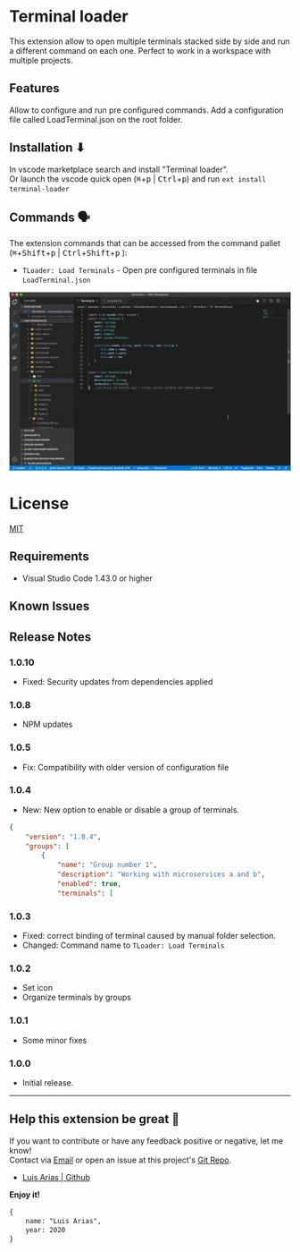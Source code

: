 # Terminal loader

This extension allow to open multiple terminals stacked side by side and run a different command on each one. Perfect to work in a workspace with multiple projects.

## Features

Allow to configure and run pre configured commands.
Add a configuration file called LoadTerminal.json on the root folder.

## Installation ⬇

In vscode marketplace search and install "Terminal loader".  
Or launch the vscode quick open (<kbd>⌘</kbd>+<kbd>p</kbd> | <kbd>Ctrl</kbd>+<kbd>p</kbd>) and run `ext install terminal-loader`

## Commands 🗣

The extension commands that can be accessed from the command pallet (<kbd>⌘</kbd>+<kbd>Shift</kbd>+<kbd>p</kbd> | <kbd>Ctrl</kbd>+<kbd>Shift</kbd>+<kbd>p</kbd> ):

- `TLoader: Load Terminals` - Open pre configured terminals in file `LoadTerminal.json`

![explorer](assets/Sample.gif)

# License

[MIT](https://github.com/ariassd/vscode-load-terminals/blob/master/LICENSE)

## Requirements

- Visual Studio Code 1.43.0 or higher

## Known Issues

## Release Notes

### 1.0.10

- Fixed: Security updates from dependencies applied

### 1.0.8

- NPM updates

### 1.0.5

- Fix: Compatibility with older version of configuration file

### 1.0.4

- New: New option to enable or disable a group of terminals.

```json
{
    "version": "1.0.4",
    "groups": [
        {
            "name": "Group number 1",
            "description": "Working with microservices a and b",
            "enabled": true,
            "terminals": [

```

### 1.0.3

- Fixed: correct binding of terminal caused by manual folder selection.
- Changed: Command name to `TLoader: Load Terminals`

### 1.0.2

- Set icon
- Organize terminals by groups

### 1.0.1

- Some minor fixes

### 1.0.0

- Initial release.

---

## Help this extension be great 💪

If you want to contribute or have any feedback positive or negative, let me know!  
Contact via [Email](ariassd@gmail.com) or open an issue at this project's [Git Repo](https://github.com/ariassd/vscode-load-terminals).

- [Luis Arias | Github](https://github.com/ariassd)

**Enjoy it!**

```
{
    name: "Luis Arias",
    year: 2020
}
```
